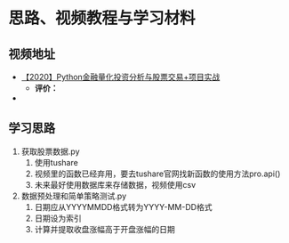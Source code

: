 # 思路、视频教程与学习材料

## 视频地址
-   [【2020】Python金融量化投资分析与股票交易+项目实战](https://www.bilibili.com/video/BV1h64y1f7XS?p=10&vd_source=2a5c6e949d8e02017acc7f10142783e2)
    -   <strong>评价：</strong>
-   

## 学习思路

  1. 获取股票数据.py
     1. 使用tushare
     2. 视频里的函数已经弃用，要去tushare官网找新函数的使用方法pro.api()
     3. 未来最好使用数据库来存储数据，视频使用csv
  2. 数据预处理和简单策略测试.py
     1. 日期应从YYYYMMDD格式转为YYYY-MM-DD格式
     2. 日期设为索引
     3. 计算并提取收盘涨幅高于开盘涨幅的日期